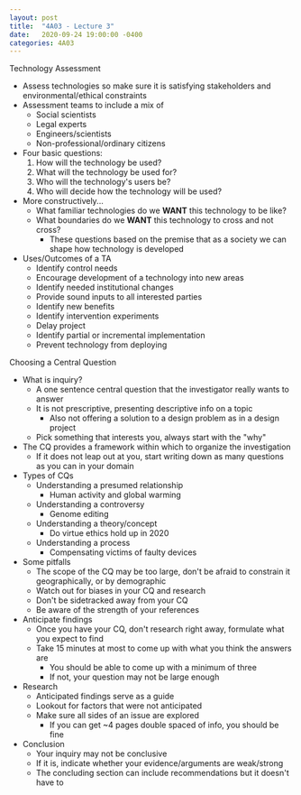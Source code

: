 ```yaml
---
layout: post
title:  "4A03 - Lecture 3"
date:   2020-09-24 19:00:00 -0400
categories: 4A03
---
```


Technology Assessment
- Assess technologies so make sure it is satisfying stakeholders and environmental/ethical constraints
- Assessment teams to include a mix of
    - Social scientists
    - Legal experts
    - Engineers/scientists
    - Non-professional/ordinary citizens
- Four basic questions:
    1. How will the technology be used?
    2. What will the technology be used for?
    3. Who will the technology's users be?
    4. Who will decide how the technology will be used?
- More constructively...
    - What familiar technologies do we **WANT** this technology to be like?
    - What boundaries do we **WANT** this technology to cross and not cross?
        - These questions based on the premise that as a society we can shape how technology is developed
- Uses/Outcomes of a TA
    - Identify control needs
    - Encourage development of a technology into new areas
    - Identify needed institutional changes
    - Provide sound inputs to all interested parties
    - Identify new benefits
    - Identify intervention experiments
    - Delay project
    - Identify partial or incremental implementation
    - Prevent technology from deploying

Choosing a Central Question
- What is inquiry?
    - A one sentence central question that the investigator really wants to answer
    - It is not prescriptive, presenting descriptive info on a topic
        - Also not offering a solution to a design problem as in a design project
    - Pick something that interests you, always start with the "why"
- The CQ provides a framework within which to organize the investigation
    - If it does not leap out at you, start writing down as many questions as you can in your domain
- Types of CQs
    - Understanding a presumed relationship
        - Human activity and global warming
    - Understanding a controversy
        - Genome editing
    - Understanding a theory/concept
        - Do virtue ethics hold up in 2020
    - Understanding a process
        - Compensating victims of faulty devices
- Some pitfalls
    - The scope of the CQ may be too large, don't be afraid to constrain it geographically, or by demographic
    - Watch out for biases in your CQ and research
    - Don't be sidetracked away from your CQ
    - Be aware of the strength of your references
- Anticipate findings
    - Once you have your CQ, don't research right away, formulate what you expect to find
    - Take 15 minutes at most to come up with what you think the answers are
        - You should be able to come up with a minimum of three
        - If not, your question may not be large enough
- Research
    - Anticipated findings serve as a guide
    - Lookout for factors that were not anticipated
    - Make sure all sides of an issue are explored
        - If you can get ~4 pages double spaced of info, you should be fine
- Conclusion
    - Your inquiry may not be conclusive
    - If it is, indicate whether your evidence/arguments are weak/strong
    - The concluding section can include recommendations but it doesn't have to
